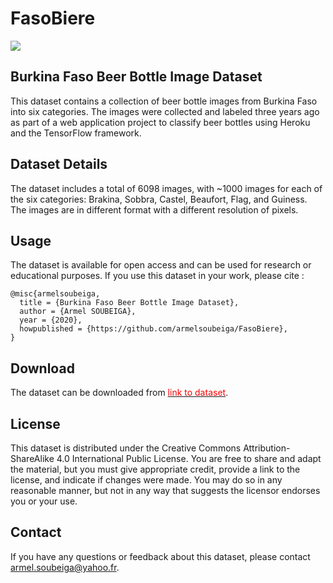 # FasoBiere
![](static/Beer_Bottle.png)

## Burkina Faso Beer Bottle Image Dataset
This dataset contains a collection of beer bottle images from Burkina Faso into six categories. The images were collected and labeled three years ago as part of a web application project to classify beer bottles using Heroku and the TensorFlow framework.

## Dataset Details
The dataset includes a total of 6098 images, with ~1000 images for each of the six categories: Brakina, Sobbra, Castel, Beaufort, Flag, and Guiness. The images are in different format with a different resolution of pixels.

## Usage
The dataset is available for open access and can be used for research or educational purposes. If you use this dataset in your work, please cite :


    @misc{armelsoubeiga,
      title = {Burkina Faso Beer Bottle Image Dataset},
      author = {Armel SOUBEIGA},
      year = {2020},
      howpublished = {https://github.com/armelsoubeiga/FasoBiere},
    }


## Download
The dataset can be downloaded from [<span style="color: red;">link to dataset</span>](https://github.com/armelsoubeiga/FasoBiere/raw/master/Data/images-dataset.zip).

## License
This dataset is distributed under the Creative Commons Attribution-ShareAlike 4.0 International Public License. You are free to share and adapt the material, but you must give appropriate credit, provide a link to the license, and indicate if changes were made. You may do so in any reasonable manner, but not in any way that suggests the licensor endorses you or your use.

## Contact
If you have any questions or feedback about this dataset, please contact armel.soubeiga@yahoo.fr.
